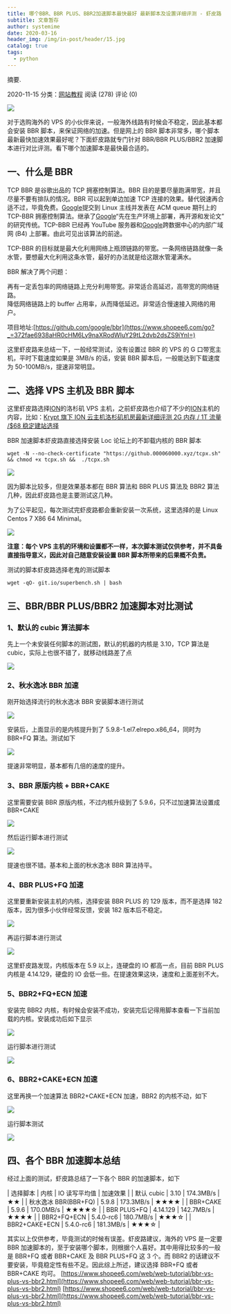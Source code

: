 ```yaml
---
title: 哪个BBR、BBR PLUS、BBR2加速脚本最快最好 最新脚本及设置详细评测 - 虾皮路
subtitle: 文章暂存
author: systemime
date: 2020-03-16
header_img: /img/in-post/header/15.jpg
catalog: true
tags:
  - python
---
```

摘要.

<!-- more -->
2020-11-15 分类：[网站教程](https://www.shopee6.com/web/web-tutorial) 阅读 (278) 评论 (0)

[![](https://shopee6.flxzz.com/2020/11/20201115060936278.jpg!sh6)
](https://www.shopee6.com/go?_=0d5ef1350daHR0cHM6Ly9zaG9wZWU2LmZseHp6LmNvbS8yMDIwLzExLzIwMjAxMTE1MDYwOTM2Mjc4LmpwZw==)

对于选购海外的 VPS 的小伙伴来说，一般海外线路有时候会不稳定，因此基本都会安装 BBR 脚本，来保证网络的加速。但是网上的 BBR 脚本非常多，哪个脚本最新最快加速效果最好呢？下面虾皮路就专门针对 BBR/BBR PLUS/BBR2 加速脚本进行对比评测。看下哪个加速脚本是最快最合适的。

## 一、什么是 BBR

TCP BBR 是谷歌出品的 TCP 拥塞控制算法。BBR 目的是要尽量跑满带宽，并且尽量不要有排队的情况。BBR 可以起到单边加速 TCP 连接的效果。替代锐速再合适不过，毕竟免费。[Google](https://www.shopee6.com/tag/170 "View all posts in Google")提交到 Linux 主线并发表在 ACM queue 期刊上的 TCP-BBR 拥塞控制算法。继承了[Google](https://www.shopee6.com/tag/170 "View all posts in Google")“先在生产环境上部署，再开源和发论文” 的研究传统。TCP-BBR 已经再 YouTube 服务器和[Google](https://www.shopee6.com/tag/170 "View all posts in Google")跨数据中心的内部广域网 (B4) 上部署。由此可见出该算法的前途。

TCP-BBR 的目标就是最大化利用网络上瓶颈链路的带宽。一条网络链路就像一条水管，要想最大化利用这条水管，最好的办法就是给这跟水管灌满水。

BBR 解决了两个问题：

再有一定丢包率的网络链路上充分利用带宽。非常适合高延迟，高带宽的网络链路。  
降低网络链路上的 buffer 占用率，从而降低延迟。非常适合慢速接入网络的用户。

项目地址:[https://github.com/google/bbr](https://www.shopee6.com/go?_=372fae6938aHR0cHM6Ly9naXRodWIuY29tL2dvb2dsZS9iYnI=)

这里虾皮路来总结一下，一般经常测试，没有设置过 BBR 的 VPS 的 G 口带宽主机，平时下载速度如果是 3MB/s 的话，安装 BBR 脚本后，一般能达到下载速度为 50-100MB/s，提速非常明显。

## 二、选择 VPS 主机及 BBR 脚本

这里虾皮路选择[ION](https://www.shopee6.com/tag/44 "View all posts in ION")的洛杉矶 VPS 主机，之前虾皮路也介绍了不少的[ION](https://www.shopee6.com/tag/44 "View all posts in ION")主机的内容，比如：[Krypt 旗下 ION 云主机洛杉矶机房最新详细评测 2G 内存 / 1T 流量 /$68 稳定建站选择](https://www.shopee6.com/hosting/vps/krypt-ion-review.html)

BBR 加速脚本虾皮路直接选择安装 Loc 论坛上的不卸载内核的 BBR 脚本

    wget -N --no-check-certificate "https://github.000060000.xyz/tcpx.sh"  && chmod +x tcpx.sh &&  ./tcpx.sh

[![](https://shopee6.flxzz.com/2020/11/20201115053849370.jpg!sh6)
](https://www.shopee6.com/go?_=e72de36cb5aHR0cHM6Ly9zaG9wZWU2LmZseHp6LmNvbS8yMDIwLzExLzIwMjAxMTE1MDUzODQ5MzcwLmpwZw==)

因为脚本比较多，但是效果基本都在 BBR 算法和 BBR PLUS 算法及 BBR2 算法几种，因此虾皮路也是主要测试这几种。

为了公平起见，每次测试完虾皮路都会重新安装一次系统，这里选择的是 Linux Centos 7 X86 64 Minimal。

[![](https://shopee6.flxzz.com/2020/11/20201115053855123.jpg!sh6)
](https://www.shopee6.com/go?_=6d95d5c21caHR0cHM6Ly9zaG9wZWU2LmZseHp6LmNvbS8yMDIwLzExLzIwMjAxMTE1MDUzODU1MTIzLmpwZw==)

**注意：每个 VPS 主机的环境和设置都不一样，本次脚本测试仅供参考，并不具备直接指导意义，因此对自己随意安装设置 BBR 脚本所带来的后果概不负责。** 

测试的脚本虾皮路选择老鬼的测试脚本

    wget -qO- git.io/superbench.sh | bash

## 三、BBR/BBR PLUS/BBR2 加速脚本对比测试

### 1、默认的 cubic 算法脚本

先上一个未安装任何脚本的测试图，默认的机器的内核是 3.10，TCP 算法是 cubic，实际上也很不错了，就移动线路差了点

[![](https://shopee6.flxzz.com/2020/11/20201115053859465.jpg!sh6)
](https://www.shopee6.com/go?_=7db1397839aHR0cHM6Ly9zaG9wZWU2LmZseHp6LmNvbS8yMDIwLzExLzIwMjAxMTE1MDUzODU5NDY1LmpwZw==)

### 2、秋水逸冰 BBR 加速

刚开始选择流行的秋水逸冰 BBR 安装脚本进行测试

[![](https://shopee6.flxzz.com/2020/11/20201115053903934.jpg!sh6)
](https://www.shopee6.com/go?_=cc215b3e98aHR0cHM6Ly9zaG9wZWU2LmZseHp6LmNvbS8yMDIwLzExLzIwMjAxMTE1MDUzOTAzOTM0LmpwZw==)

安装后，上面显示的是内核提升到了 5.9.8-1.el7.elrepo.x86_64，同时为 BBR+FQ 算法。测试如下

[![](https://shopee6.flxzz.com/2020/11/20201115053907260.png!sh6)
](https://www.shopee6.com/go?_=ab8c514d70aHR0cHM6Ly9zaG9wZWU2LmZseHp6LmNvbS8yMDIwLzExLzIwMjAxMTE1MDUzOTA3MjYwLnBuZw==)

提速非常明显，基本都有几倍的速度的提升。

### 3、BBR 原版内核 + BBR+CAKE

这里需要安装 BBR 原版内核，不过内核升级到了 5.9.6，只不过加速算法设置成 BBR+CAKE

[![](https://shopee6.flxzz.com/2020/11/20201115053912901.png!sh6)
](https://www.shopee6.com/go?_=159811cb38aHR0cHM6Ly9zaG9wZWU2LmZseHp6LmNvbS8yMDIwLzExLzIwMjAxMTE1MDUzOTEyOTAxLnBuZw==)

然后运行脚本进行测试

[![](https://shopee6.flxzz.com/2020/11/20201115053916505.png!sh6)
](https://www.shopee6.com/go?_=a8cb7cb901aHR0cHM6Ly9zaG9wZWU2LmZseHp6LmNvbS8yMDIwLzExLzIwMjAxMTE1MDUzOTE2NTA1LnBuZw==)

提速也很不错。基本和上面的秋水逸冰 BBR 算法持平。

### 4、BBR PLUS+FQ 加速

这里要重新安装主机的内核，选择安装 BBR PLUS 的 129 版本，而不是选择 182 版本，因为很多小伙伴经常反馈，安装 182 版本后不稳定。

[![](https://shopee6.flxzz.com/2020/11/20201115053920834.png!sh6)
](https://www.shopee6.com/go?_=abae4dd412aHR0cHM6Ly9zaG9wZWU2LmZseHp6LmNvbS8yMDIwLzExLzIwMjAxMTE1MDUzOTIwODM0LnBuZw==)

再运行脚本进行测试

[![](https://shopee6.flxzz.com/2020/11/20201115053924283.png!sh6)
](https://www.shopee6.com/go?_=92bd33f00baHR0cHM6Ly9zaG9wZWU2LmZseHp6LmNvbS8yMDIwLzExLzIwMjAxMTE1MDUzOTI0MjgzLnBuZw==)

这里虾皮路发现，内核版本在 5.9 以上，连硬盘的 IO 都高一点，目前 BBR PLUS 内核是 4.14.129，硬盘的 IO 会低一些。在提速效果这块，速度和上面差别不大。

### 5、BBR2+FQ+ECN 加速

安装完 BBR2 内核，有时候会安装不成功，安装完后记得用脚本查看一下当前加载的内核。安装成功后如下显示

[![](https://shopee6.flxzz.com/2020/11/20201115053926332.png!sh6)
](https://www.shopee6.com/go?_=832c26b9fdaHR0cHM6Ly9zaG9wZWU2LmZseHp6LmNvbS8yMDIwLzExLzIwMjAxMTE1MDUzOTI2MzMyLnBuZw==)

运行脚本进行测试

[![](https://shopee6.flxzz.com/2020/11/20201115053929163.png!sh6)
](https://www.shopee6.com/go?_=f6a5216b9caHR0cHM6Ly9zaG9wZWU2LmZseHp6LmNvbS8yMDIwLzExLzIwMjAxMTE1MDUzOTI5MTYzLnBuZw==)

### 6、BBR2+CAKE+ECN 加速

这里再换一个加速算法 BBR2+CAKE+ECN 加速，BBR2 的内核不动，如下

[![](https://shopee6.flxzz.com/2020/11/20201115053933439.png!sh6)
](https://www.shopee6.com/go?_=b12974d493aHR0cHM6Ly9zaG9wZWU2LmZseHp6LmNvbS8yMDIwLzExLzIwMjAxMTE1MDUzOTMzNDM5LnBuZw==)

运行脚本测试

[![](https://shopee6.flxzz.com/2020/11/20201115053935658.png!sh6)
](https://www.shopee6.com/go?_=42f83235bdaHR0cHM6Ly9zaG9wZWU2LmZseHp6LmNvbS8yMDIwLzExLzIwMjAxMTE1MDUzOTM1NjU4LnBuZw==)

## 四、各个 BBR 加速脚本总结

经过上面的测试，虾皮路总结了一下各个 BBR 的加速脚本，如下

| 选择脚本 | 内核 | IO 读写平均值 | 加速效果 |
| 默认 cubic | 3.10 | 174.3MB/s | ★★ |
| 秋水逸冰 BBR(BBR+FQ) | 5.9.8 | 173.3MB/s | ★★★★ |
| BBR+CAKE | 5.9.6 | 170.0MB/s | ★★★★☆ |
| BBR PLUS+FQ | 4.14.129 | 142.7MB/s | ★★★★ |
| BBR2+FQ+ECN | 5.4.0-rc6 | 180.7MB/s | ★★★☆ |
| BBR2+CAKE+ECN | 5.4.0-rc6 | 181.3MB/s | ★★★☆ |

其实以上仅供参考，毕竟测试的时候有误差。虾皮路建议，海外的 VPS 是一定要 BBR 加速脚本的，至于安装哪个脚本，则根据个人喜好。其中用得比较多的一般是 BBR+FQ 或者 BBR+CAKE 及 BBR PLUS+FQ 这 3 个。而 BBR2 的话建议不要安装，毕竟稳定性有些不足。因此综上所述，建议选择 BBR+FQ 或者 BBR+CAKE 均可。 
 [https://www.shopee6.com/web/web-tutorial/bbr-vs-plus-vs-bbr2.html](https://www.shopee6.com/web/web-tutorial/bbr-vs-plus-vs-bbr2.html) 
 [https://www.shopee6.com/web/web-tutorial/bbr-vs-plus-vs-bbr2.html](https://www.shopee6.com/web/web-tutorial/bbr-vs-plus-vs-bbr2.html)
